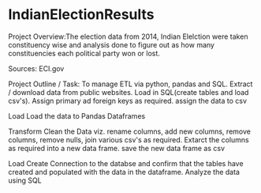 # IndianElectionResults

Project Overview:The election data from 2014, Indian Elelction were taken constituency wise and analysis done to figure out as how many constituencies each political party won or lost.

Sources: ECI.gov

Project Outline / Task: 
To manage ETL via python, pandas and SQL. 
Extract / download data from public websites. 
Load in SQL(create tables and load csv's). 
Assign primary ad foreign keys as required. 
assign the data to csv

Load
Load the data to Pandas Dataframes


Transform
Clean the Data viz. rename columns, add new columns, remove columns, remove nulls, join various csv's as required. 
Extarct the columns as required into a new data frame.
save the new data frame as csv

Load
Create Connection to the databse and confirm that the tables have created and populated with the data in the dataframe. 
Analyze the data using SQL


